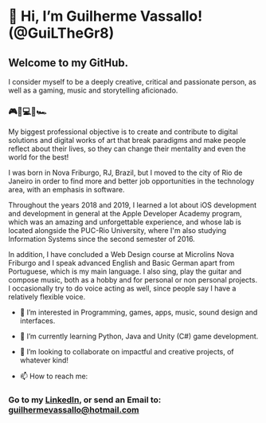 # 👋 Hi, I’m Guilherme Vassallo! (@GuiLTheGr8)
## Welcome to my GitHub.

I consider myself to be a deeply creative, critical and passionate person, as well as a gaming, music and storytelling aficionado.
### 🎮🍔💻🎸🏎 

My biggest professional objective is to create and contribute to digital solutions and digital works of art that
break paradigms and make people reflect about their lives, so they can change their mentality and even the world for the best!

I was born in Nova Friburgo, RJ, Brazil,  but I moved to the city of Rio de Janeiro in order to
find more and better job opportunities in the technology area, with an emphasis in software.

Throughout the years 2018 and 2019, I learned a lot about iOS development and development in general at the 
Apple Developer Academy program, which was an amazing and unforgettable experience, and whose lab is located
alongside the PUC-Rio University, where I'm also studying Information Systems since the second semester of 2016.

In addition, I have concluded a Web Design course at Microlins Nova Friburgo and I speak advanced English and
Basic German apart from Portuguese, which is my main language. I also sing, play the guitar and compose music,
both as a hobby and for personal or non personal projects. I occasionally try to do voice acting as well,
since people say I have a relatively flexible voice.

- 👀 I’m interested in Programming, games, apps, music, sound design and interfaces.
- 🌱 I’m currently learning Python, Java and Unity (C#) game development.
- 💞️ I’m looking to collaborate on impactful and creative projects, of whatever kind!

- 📫 How to reach me: 
### Go to my [LinkedIn](https://www.linkedin.com/in/guilherme-vassallo-36882712a/), or send an Email to: guilhermevassallo@hotmail.com
